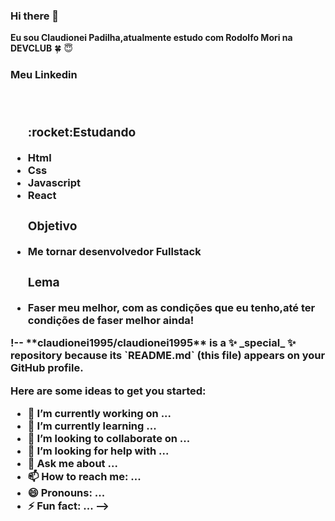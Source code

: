 ### Hi there 👋
<b>Eu sou Claudionei Padilha,atualmente estudo com Rodolfo Mori na DEVCLUB</B> :four_leaf_clover: :innocent:
<br>
<h3>Meu Linkedin<h3>

<BR>
<UL>
<h3>:rocket:Estudando</h3>
<li>Html</li>
<LI>Css</LI>
<LI>Javascript</LI>
<LI>React</LI>
</UL>
<ul>
<h3>Objetivo</h3>
<li>Me tornar desenvolvedor Fullstack</li>
<H3>Lema</H3>
<li>Faser meu melhor, com as condições que eu tenho,até ter condições de faser melhor ainda!</li>
</ul>!--
**claudionei1995/claudionei1995** is a ✨ _special_ ✨ repository because its `README.md` (this file) appears on your GitHub profile.

Here are some ideas to get you started:

- 🔭 I’m currently working on ...
- 🌱 I’m currently learning ...
- 👯 I’m looking to collaborate on ...
- 🤔 I’m looking for help with ...
- 💬 Ask me about ...
- 📫 How to reach me: ...
- 😄 Pronouns: ...
- ⚡ Fun fact: ...
-->
